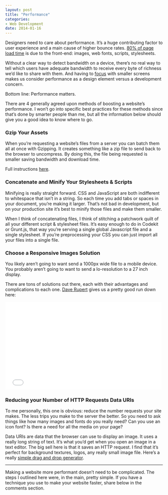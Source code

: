 ```yaml
---
layout: post
title: "Performance"
categories:
- Web Development
date: 2014-01-16
---
```

Designers need to care about performance. It’s a huge contributing factor to user experience and a main cause of higher bounce rates.
[80% of page load time](http://www.speedawarenessmonth.com/when-8020-becomes-2080/) is due to the front-end: images, web fonts, scripts, stylesheets.

Without a clear way to detect bandwidth on a device, there’s no real way to tell which users have adequate bandwidth to receive every byte of richness we’d like to share with them. And having to [focus](http://www.charlespeters.net/focusing/) with smaller screens makes us consider performance as a design element versus a development concern.

Bottom line:  Performance matters.

There are 4 generally agreed upon methods of boosting a website’s performance. I won’t go into specific best practices for these methods since that’s done by smarter people than me, but all the information below should give you a good idea to know where to go.

### Gzip Your Assets
When you’re requesting a website’s files from a server you can batch them all at once with Gzipping.  It creates something like a zip file to send back to the browser to uncompress. By doing this, the file being requested is smaller saving bandwidth and download time.

Full instructions [here](http://css-tricks.com/snippets/htaccess/active-gzip-compression/).

### Concatenate and Minify Your Stylesheets & Scripts
Minifying is really straight forward. CSS and JavaScript are both indifferent to whitespace that isn’t in a string. So each time you add tabs or spaces in your document, you’re making it larger. That’s not bad in development, but on your production site it’s best to minify those files and make them smaller.

When I think of concatenating files, I think of stitching a patchwork quilt of all your different script & stylesheet files. It’s easy enough to do in Codekit or Grunt.js, that way you’re serving a single global Javascript file and a single stylesheet. If you’re preprocessing your CSS you can just import all your files into a single file.

### Choose a Responsive Images Solution
You likely aren’t going to want send a 1000px wide file to a mobile device. You probably aren’t going to want to send a lo-resolution to a 27 inch display.

There are tons of solutions out there, each with their advantages and complications to each one. [Dave Rupert](http://daverupert.com/) gives us a pretty good run down here:

<iframe src="//player.vimeo.com/video/79265962?byline=0&amp;portrait=0&amp;color=d04d36" width="500" height="281" frameborder="0" webkitallowfullscreen mozallowfullscreen allowfullscreen></iframe>

### Reducing your Number of HTTP Requests Data URIs
To me personally, this one is obvious: reduce the number requests your site makes. The less trips you make to the server the better. So you need to ask things like how many images and fonts do you really need? Can you use an icon font? Is there a need for all the media on your page?

Data URIs are data that the browser can use to display an image. It uses a really long string of text. It’s what you’d get when you open an image in a text editor. The big sell here is that it saves an HTTP request. I find that it’s perfect for background textures, logos, any really small image file. Here’s a really [simple drag and drop generator](http://jpillora.com/base64-encoder/).

***

Making a website more performant doesn’t need to be complicated. The steps I outlined here were, in the main, pretty simple. If you have a technique you use to make your website faster, share below in the comments section.
